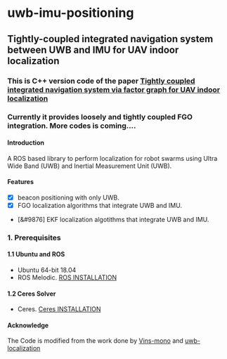 # uwb-imu-positioning
## Tightly-coupled integrated navigation system between UWB and IMU for UAV indoor localization
### This is C++ version code of the paper [Tightly coupled integrated navigation system via factor graph for UAV indoor localization](https://www.sciencedirect.com/science/article/pii/S127096382031052X) 
### Currently it provides loosely and tightly coupled FGO integration. More codes is coming....

#### Introduction
A ROS based library to perform localization for robot swarms using Ultra Wide Band (UWB) and Inertial Measurement Unit (UWB).

#### Features
- [x] beacon positioning with only UWB.
- [x] FGO localization algorithms that integrate UWB and IMU.
- [&#9876] EKF localization algotithms that integrate UWB and IMU.

### 1. Prerequisites
#### 1.1 Ubuntu and ROS
   * Ubuntu 64-bit 18.04
   * ROS Melodic. [ROS INSTALLATION](http://wiki.ros.org/ROS/Installation)
   
#### 1.2 Ceres Solver
   * Ceres. [Ceres INSTALLATION](http://ceres-solver.org/installation.html)



#### Acknowledge
The Code is modified from the work done by [Vins-mono](https://github.com/HKUST-Aerial-Robotics/VINS-Mono) and [uwb-localization](https://github.com/lijx10/uwb-localization)
